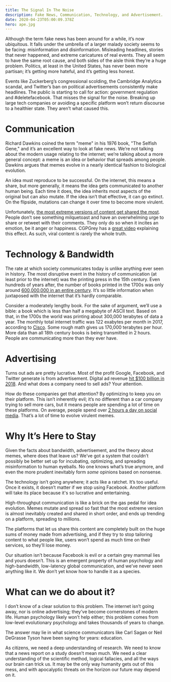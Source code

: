 ```yaml
---
title: The Signal In The Noise
description: Fake News, Communication, Technology, and Advertisement.
date: 2020-04-23T05:00:09.378Z
hero: ape.jpg
---
```


Although the term fake news has been around for a while, it’s now ubiquitous. It falls under the umbrella of a larger malady society seems to be facing: misinformation and disinformation. Misleading headlines, stories that never happened, and extreme caricatures of real events. They all seem to have the same root cause, and both sides of the aisle think they’re a huge problem. Politics, at least in the United States, has never been more partisan; it’s getting more hateful, and it’s getting less honest.

Events like Zuckerberg’s congressional scolding, the Cambridge Analytica scandal, and Twitter’s ban on political advertisements consistently make headlines. The public is starting to call for action: government regulation and #deletefacebook. That misses the signal for the noise. Breaking up large tech companies or avoiding a specific platform won’t return discourse to a healthier state. They aren’t what caused this.

# Communication

Richard Dawkins coined the term "meme" in his 1976 book, "The Selfish Gene," and it’s an excellent way to look at fake news. We’re not talking about the modern usage relating to the internet; we’re talking about a more general concept: a meme is an idea or behavior that spreads among people. Dawkins argues that memes evolve in a nearly identical fashion to biological evolution.

An idea must reproduce to be successful. On the internet, this means a share, but more generally, it means the idea gets communicated to another human being. Each time it does, the idea inherits most aspects of the original but can also mutate. If the idea isn’t that effective, it can go extinct. On the flipside, mutations can change it over time to become more virulent.

Unfortunately, [the most extreme versions of content get shared the most](https://jonahberger.com/wp-content/uploads/2013/02/ViralityB.pdf). People don’t see something milquetoast and have an overwhelming urge to share or retweet with their comments. They only do so when it incites an emotion, be it anger or happiness. CGPGrey has a [great video](https://www.youtube.com/watch?v=rE3j_RHkqJc) explaining this effect. As such, viral content is rarely the whole truth.

# Technology & Bandwidth

The rate at which society communicates today is unlike anything ever seen in history. The most disruptive event in the history of communication (at least prior to the internet) was the printing press in the 15th century. Even hundreds of years after, the number of books printed in the 1700s was only around [600,000,000 in an entire century](https://ourworldindata.org/books). It’s so little information when juxtaposed with the internet that it’s hardly comparable.

Consider a moderately lengthy book. For the sake of argument, we’ll use a bible: a book which is less than half a megabyte of ASCII text. Based on that, in the 1700s the world was printing about 300,000 terabytes of data a year. The monthly total internet traffic was 122 exabytes per month in 2017, according to [Cisco](https://www.cisco.com/c/en/us/solutions/collateral/service-provider/visual-networking-index-vni/white-paper-c11-741490.htm). Some rough math gives us 170,000 terabytes per hour. More data than all 18th century books is being transmitted in 2 hours. People are communicating more than they ever have.

# Advertising

Turns out ads are pretty lucrative. Most of the profit Google, Facebook, and Twitter generate is from advertisement. Digital ad revenue [hit $100 billion in 2018](https://www.cnbc.com/2019/05/07/digital-ad-revenue-in-the-us-topped-100-billion-for-the-first-time.html). And what does a company need to sell ads? Your attention.

How do these companies get that attention? By optimizing to keep you on their platform. This isn’t inherently evil; it’s no different than a car company trying to sell more cars, but it means people are spending a lot of time on these platforms. On average, people spend over [2 hours a day on social media](https://medium.com/@JBBC/how-much-time-do-people-spend-on-social-media-in-2019-infographic-cc02c63bede8). That’s a lot of time to evolve virulent memes.

# Why It’s Here to Stay

Given the facts about bandwidth, advertisement, and the theory about memes, where does that leave us? We’ve got a system that couldn’t possibly be better set up for incubating, optimizing, and spreading misinformation to human eyeballs. No one knows what’s true anymore, and even the more prudent inevitably form *some* opinions based on nonsense.

The technology isn’t going anywhere; it acts like a ratchet. It’s too useful. Once it exists, it doesn’t matter if we stop using Facebook. Another platform will take its place because it's so lucrative and entertaining.

High-throughput communication is like a brick on the gas pedal for idea evolution. Memes mutate and spread so fast that the most extreme version is almost inevitably created and shared in short order, and ends up trending on a platform, spreading to millions.

The platforms that let us share this content are completely built on the huge sums of money made from advertising, and if they try to stop tailoring content to what people like, users won’t spend as much time on their services, so they’ll lose money.

Our situation isn’t because Facebook is evil or a certain grey mammal lies and yours doesn’t. This is an emergent property of human psychology and high-bandwidth, low-latency global communication, and we’ve never seen anything like it. We don’t yet know how to handle it as a species.

# What can we do about it?

I don’t know of a clear solution to this problem. The internet isn’t going away, nor is online advertising; they’ve become cornerstones of modern life. Human psychology likely won’t help either; this problem comes from low-level evolutionary psychology and takes thousands of years to change.

The answer may lie in what science communicators like Carl Sagan or Neil DeGrasse Tyson have been saying for years: education.

As citizens, we need a deep understanding of research. We need to know that a news report on a study doesn’t mean much. We need a clear understanding of the scientific method, logical fallacies, and all the ways our brain can trick us. It may be the only way humanity gets out of this mess, and with apocalyptic threats on the horizon our future may depend on it.